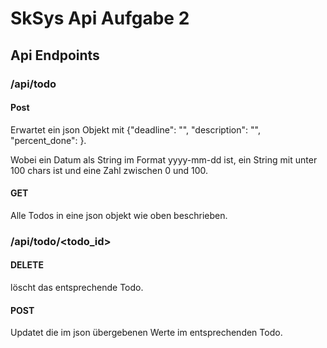 # SkSys Api Aufgabe 2

## Api Endpoints

### /api/todo

#### Post

Erwartet ein json Objekt mit {"deadline": "<date>", "description": "<desc>", "percent_done": <pd>}.

Wobei <date> ein Datum als String im Format yyyy-mm-dd ist, <desc> ein String mit unter 100 chars ist und <pd> eine Zahl zwischen 0 und 100.

#### GET

Alle Todos in eine json objekt wie oben beschrieben.


### /api/todo/<todo_id>

#### DELETE

löscht das entsprechende Todo.

#### POST

Updatet die im json übergebenen Werte im entsprechenden Todo.
